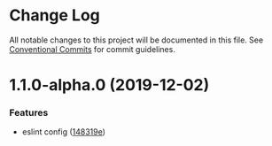 # Change Log

All notable changes to this project will be documented in this file.
See [Conventional Commits](https://conventionalcommits.org) for commit guidelines.

# 1.1.0-alpha.0 (2019-12-02)


### Features

* eslint config ([148319e](https://github.com/borealisgroup/borealis/tree/master/packages/@borealisgroup/eslint-config-ts/commit/148319eaaab62bb354334074203bda0d3ec69827))
